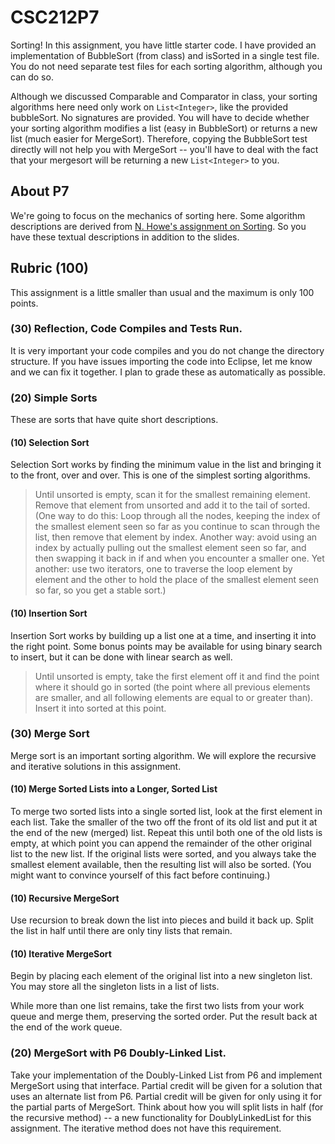 # CSC212P7

Sorting! In this assignment, you have little starter code. I have provided an implementation of BubbleSort (from class) and isSorted in a single test file. You do not need separate test files for each sorting algorithm, although you can do so.

Although we discussed Comparable and Comparator in class, your sorting algorithms here need only work on ``List<Integer>``, like the provided bubbleSort. No signatures are provided. You will have to decide whether your sorting algorithm modifies a list (easy in BubbleSort) or returns a new list (much easier for MergeSort). Therefore, copying the BubbleSort test directly will not help you with MergeSort -- you'll have to deal with the fact that your mergesort will be returning a new ``List<Integer>`` to you.

## About P7

We're going to focus on the mechanics of sorting here.
Some algorithm descriptions are derived from [N. Howe's assignment on Sorting](http://www.cs.smith.edu/~nhowe/teaching/csc212/Assignments/sorting.php). So you have these textual descriptions in addition to the slides.

## Rubric (100)

This assignment is a little smaller than usual and the maximum is only 100 points.

### (30) Reflection, Code Compiles and Tests Run.

It is very important your code compiles and you do not change the directory structure. If you have issues importing the code into Eclipse, let me know and we can fix it together. I plan to grade these as automatically as possible.


### (20) Simple Sorts

These are sorts that have quite short descriptions.

#### (10) Selection Sort

Selection Sort works by finding the minimum value in the list and bringing it to the front, over and over. This is one of the simplest sorting algorithms.

> Until unsorted is empty, scan it for the smallest remaining element. Remove that element from unsorted and add it to the tail of sorted. (One way to do this: Loop through all the nodes, keeping the index of the smallest element seen so far as you continue to scan through the list, then remove that element by index. Another way: avoid using an index by actually pulling out the smallest element seen so far, and then swapping it back in if and when you encounter a smaller one. Yet another: use two iterators, one to traverse the loop element by element and the other to hold the place of the smallest element seen so far, so you get a stable sort.)

#### (10) Insertion Sort

Insertion Sort works by building up a list one at a time, and inserting it into the right point. Some bonus points may be available for using binary search to insert, but it can be done with linear search as well. 

> Until unsorted is empty, take the first element off it and find the point where it should go in sorted (the point where all previous elements are smaller, and all following elements are equal to or greater than). Insert it into sorted at this point.


### (30) Merge Sort

Merge sort is an important sorting algorithm. We will explore the recursive and iterative solutions in this assignment.

#### (10) Merge Sorted Lists into a Longer, Sorted List

To merge two sorted lists into a single sorted list, look at the first element in each list. Take the smaller of the two off the front of its old list and put it at the end of the new (merged) list. Repeat this until both one of the old lists is empty, at which point you can append the remainder of the other original list to the new list. If the original lists were sorted, and you always take the smallest element available, then the resulting list will also be sorted. (You might want to convince yourself of this fact before continuing.)

#### (10) Recursive MergeSort

Use recursion to break down the list into pieces and build it back up. Split the list in half until there are only tiny lists that remain.

#### (10) Iterative MergeSort

Begin by placing each element of the original list into a new singleton list. You may store all the singleton lists in a list of lists.

While more than one list remains, take the first two lists from your work queue and merge them, preserving the sorted order. Put the result back at the end of the work queue.

### (20) MergeSort with P6 Doubly-Linked List.

Take your implementation of the Doubly-Linked List from P6 and implement MergeSort using that interface. Partial credit will be given for a solution that uses an alternate list from P6. Partial credit will be given for only using it for the partial parts of MergeSort. Think about how you will split lists in half (for the recursive method) -- a new functionality for DoublyLinkedList for this assignment. The iterative method does not have this requirement.
